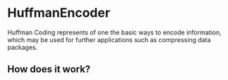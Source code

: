# HuffmanEncoder

Huffman Coding represents of one the basic ways to encode information, which may be used for further applications such as compressing data packages.

## How does it work?

